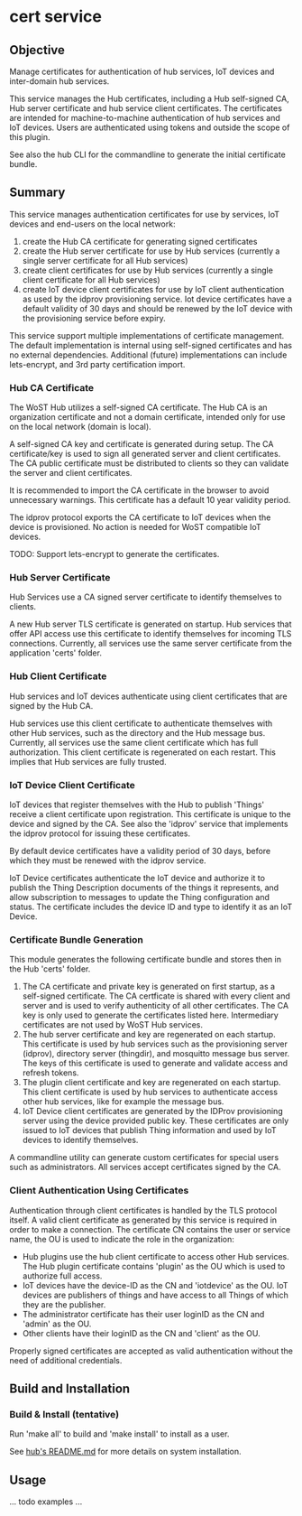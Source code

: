 # cert service

## Objective

Manage certificates for authentication of hub services, IoT devices and inter-domain hub services.

This service manages the Hub certificates, including a Hub self-signed CA, Hub server certificate and hub service client certificates. The certificates are intended for machine-to-machine authentication of hub services and IoT devices. Users are authenticated using tokens and outside the scope of this plugin.

See also the hub CLI for the commandline to generate the initial certificate bundle.

## Summary

This service manages authentication certificates for use by services, IoT devices and end-users on the local network:

1. create the Hub CA certificate for generating signed certificates
2. create the Hub server certificate for use by Hub services (currently a single server certificate for all Hub services)
3. create client certificates for use by Hub services (currently a single client certificate for all Hub services)
4. create IoT device client certificates for use by IoT client authentication as used by the idprov provisioning service. Iot device certificates have a default validity of 30 days and should be renewed by the IoT device with the provisioning service before expiry.

This service support multiple implementations of certificate management. The default implementation is internal using self-signed certificates and has no external dependencies. Additional (future) implementations can include lets-encrypt, and 3rd party certification import.

### Hub CA Certificate

The WoST Hub utilizes a self-signed CA certificate. The Hub CA is an organization certificate and not a domain certificate, intended only for use on the local network (domain is local).

A self-signed CA key and certificate is generated during setup. The CA certificate/key is used to sign all generated server and client certificates. The CA public certificate must be distributed to clients so they can validate the server and client certificates.

It is recommended to import the CA certificate in the browser to avoid unnecessary warnings. This certificate has a default 10 year validity period.

The idprov protocol exports the CA certificate to IoT devices when the device is provisioned. No action is needed for WoST compatible IoT devices.

TODO: Support lets-encrypt to generate the certificates.

### Hub Server Certificate

Hub Services use a CA signed server certificate to identify themselves to clients.

A new Hub server TLS certificate is generated on startup. Hub services that offer API access use this certificate to identify themselves for incoming TLS connections. Currently, all services use the same server certificate from the application 'certs' folder.

### Hub Client Certificate

Hub services and IoT devices authenticate using client certificates that are signed by the Hub CA.

Hub services use this client certificate to authenticate themselves with other Hub services,
such as the directory and the Hub message bus. Currently, all services use the same client certificate which has full authorization. This client certificate is regenerated on each restart. This implies that Hub services are fully trusted.

### IoT Device Client Certificate

IoT devices that register themselves with the Hub to publish 'Things' receive a client certificate upon registration. This certificate is unique to the device and signed by the CA. See also the 'idprov' service that implements the idprov protocol for issuing these certificates.

By default device certificates have a validity period of 30 days, before which they must be renewed with the idprov service.

IoT Device certificates authenticate the IoT device and authorize it to publish the Thing Description documents of the things it represents, and allow subscription to messages to update the Thing configuration and status. The certificate includes the device ID and type to identify it as an IoT Device.

### Certificate Bundle Generation

This module generates the following certificate bundle and stores then in the Hub 'certs' folder.

1. The CA certificate and private key is generated on first startup, as a self-signed certificate. The CA certficate is shared with every client and server and is used to verify authenticity of all other certificates. The CA key is only used to generate the certificates listed here. Intermediary certificates are not used by WoST Hub services.
2. The hub server certificate and key are regenerated on each startup. This certificate is used by hub services such as the provisioning server (idprov), directory server (thingdir), and mosquitto message bus server. The keys of this certificate is used to generate and validate access and refresh tokens.
3. The plugin client certificate and key are regenerated on each startup. This client certificate is used by hub services to authenticate access other hub services, like for example the message bus.
4. IoT Device client certificates are generated by the IDProv provisioning server using the device provided public key. These certificates are only issued to IoT devices that publish Thing information and used by IoT devices to identify themselves.

A commandline utility can generate custom certificates for special users such as administrators. All services accept certificates signed by the CA.

### Client Authentication Using Certificates

Authentication through client certificates is handled by the TLS protocol itself. A valid client certificate as generated by this service is required in order to make a connection. The certificate CN contains the user or service name, the OU is used to indicate the role in the organization:

* Hub plugins use the hub client certificate to access other Hub services. The Hub plugin certificate contains 'plugin' as the OU which is used to authorize full access.
* IoT devices have the device-ID as the CN and 'iotdevice' as the OU. IoT devices are publishers of things and have access to all Things of which they are the publisher.
* The administrator certificate has their user loginID as the CN and 'admin' as the OU.
* Other clients have their loginID as the CN and 'client' as the OU.

Properly signed certificates are accepted as valid authentication without the need of additional credentials.

## Build and Installation

### Build & Install (tentative)

Run 'make all' to build and 'make install' to install as a user.

See [hub's README.md](https://github.com/wostzone/hub/README.md) for more details on system installation.

## Usage

... todo examples ...
